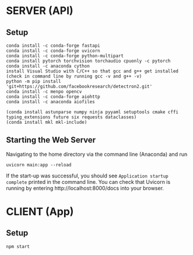 # SERVER (API)

## Setup
```
conda install -c conda-forge fastapi
conda install -c conda-forge uvicorn
conda install -c conda-forge python-multipart
conda install pytorch torchvision torchaudio cpuonly -c pytorch
conda install -c anaconda cython
install Visual Studio with C/C++ so that gcc and g++ get installed (check in command line by running gcc -v and g++ -v)
python -m pip install 'git+https://github.com/facebookresearch/detectron2.git'
conda install -c menpo opencv
conda install -c conda-forge aiohttp
conda install -c anaconda aiofiles

(conda install astunparse numpy ninja pyyaml setuptools cmake cffi typing_extensions future six requests dataclasses)
(conda install mkl mkl-include)
```

## Starting the Web Server

Navigating to the home directory via the command line (Anaconda) and run

```
uvicorn main:app --reload
```

If the start-up was successful, you should see `Application startup complete` printed in the command line. You can check that Uvicorn is running by entering http://localhost:8000/docs into your browser. 

# CLIENT (App)

## Setup
```
npm start
```